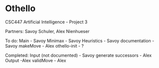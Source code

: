 # Othello
CSC447 Artificial Intelligence - Project 3

Partners: Savoy Schuler, Alex Nienhueser

To do:
	Main			- Savoy	
	Minimax			- Savoy
	Heuristics		- Savoy
	documentation		- Savoy	
	makeMove		- Alex
	othello-init		- ?
	

Completed:
	Input (not documented)	- Savoy
	generate successors	- Alex
	Output 			-Alex
	validMove		- Alex

